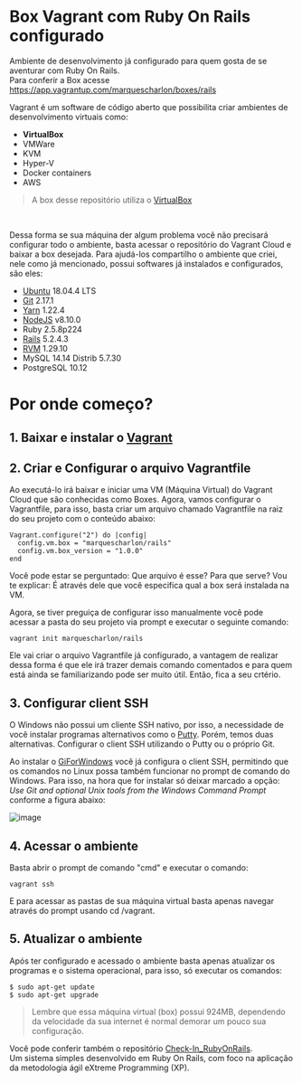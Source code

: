 # Box Vagrant com Ruby On Rails configurado
Ambiente de desenvolvimento já configurado para quem gosta de se aventurar com Ruby On Rails. <br>
Para conferir a Box acesse https://app.vagrantup.com/marquescharlon/boxes/rails

Vagrant é um software de código aberto que possibilita criar ambientes de desenvolvimento virtuais como:
- **VirtualBox**
- VMWare
- KVM
- Hyper-V
- Docker containers
- AWS

> A box desse repositório utiliza o [VirtualBox](https://www.virtualbox.org/)
<br>

Dessa forma se sua máquina der algum problema você não precisará configurar todo o ambiente, basta acessar o repositório do Vagrant Cloud e baixar a box desejada. Para ajudá-los compartilho o ambiente que criei, nele como já mencionado, possui softwares já instalados e configurados, são eles:

- [Ubuntu](https://ubuntu.com/download/desktop) 18.04.4 LTS
- [Git](https://gitforwindows.org/) 2.17.1
- [Yarn](https://yarnpkg.com/) 1.22.4
- [NodeJS](https://nodejs.org/en/) v8.10.0
- Ruby 2.5.8p224
- [Rails](https://rubyonrails.org/) 5.2.4.3
- [RVM](https://rvm.io/) 1.29.10
- MySQL 14.14 Distrib 5.7.30
- PostgreSQL 10.12

# Por onde começo?

## 1. Baixar e instalar o [Vagrant](https://developer.hashicorp.com/vagrant/downloads)
## 2. Criar e Configurar o arquivo Vagrantfile

Ao executá-lo irá baixar e iniciar uma VM (Máquina Virtual) do Vagrant Cloud que são conhecidas como Boxes.
Agora, vamos configurar o Vagrantfile, para isso, basta criar um arquivo chamado Vagrantfile na raiz do seu projeto com o conteúdo abaixo:

```
Vagrant.configure("2") do |config|
  config.vm.box = "marquescharlon/rails"
  config.vm.box_version = "1.0.0"
end
```

Você pode estar se perguntado: Que arquivo é esse? Para que serve? Vou te explicar: É através dele que você especifica qual a box será instalada na VM. 

Agora, se tiver preguiça de configurar isso manualmente você pode acessar a pasta do seu projeto via prompt e executar o seguinte comando: 

```
vagrant init marquescharlon/rails
```

Ele vai criar o arquivo Vagrantfile já configurado, a vantagem de realizar dessa forma é que ele irá trazer demais comando comentados e para quem está ainda se familiarizando pode ser muito útil. Então, fica a seu crtério.

## 3. Configurar client SSH

O Windows não possui um cliente SSH nativo, por isso, a necessidade de você instalar programas alternativos como o [Putty](https://www.putty.org/). Porém, temos duas alternativas. Configurar o client SSH utilizando o Putty ou o próprio Git. 

Ao instalar o [GiForWindows](https://gitforwindows.org/) você já configura o client SSH, permitindo que os comandos no Linux possa também funcionar no prompt de comando do Windows. Para isso, na hora que for instalar só deixar marcado a opção: *Use Git and optional Unix tools from the Windows Command Prompt* conforme a figura abaixo:

![image](https://user-images.githubusercontent.com/22162514/201496794-1fd5905e-84e3-434d-bb87-4d39dcd0fa81.png)

## 4. Acessar o ambiente

Basta abrir o prompt de comando "cmd" e executar o comando:

```
vagrant ssh
```

E para acessar as pastas de sua máquina virtual basta apenas navegar através do prompt usando cd /vagrant.

## 5. Atualizar o ambiente

Após ter configurado e acessado o ambiente basta apenas atualizar os programas e o sistema operacional, para isso, só executar os comandos:

```
$ sudo apt-get update  
$ sudo apt-get upgrade 
```

> Lembre que essa máquina virtual (box) possui 924MB, dependendo da velocidade da sua internet é normal demorar um pouco sua configuração. 

Você pode conferir também o repositório [Check-In_RubyOnRails](https://github.com/marquescharlon/Check-In_RubyOnRails).<br>
Um sistema simples desenvolvido em Ruby On Rails, com foco na aplicação da metodologia ágil eXtreme Programming (XP).
